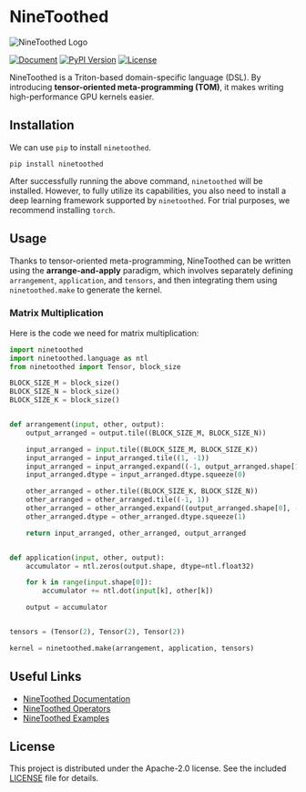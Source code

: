 # NineToothed

![NineToothed Logo](https://github.com/InfiniTensor/ninetoothed/raw/master/docs/source/_static/ninetoothed-logo.png)

[![Document](https://img.shields.io/badge/Document-ready-blue)](https://ninetoothed.org/)
[![PyPI Version](https://img.shields.io/pypi/v/ninetoothed?color=cyan)](https://pypi.org/project/ninetoothed/)
[![License](https://img.shields.io/badge/license-Apache--2.0-green)](LICENSE)

NineToothed is a Triton-based domain-specific language (DSL). By introducing **tensor-oriented meta-programming (TOM)**, it makes writing high-performance GPU kernels easier.

## Installation

We can use `pip` to install `ninetoothed`.

```shell
pip install ninetoothed
```

After successfully running the above command, `ninetoothed` will be installed. However, to fully utilize its capabilities, you also need to install a deep learning framework supported by `ninetoothed`. For trial purposes, we recommend installing `torch`.

## Usage

Thanks to tensor-oriented meta-programming, NineToothed can be written using the **arrange-and-apply** paradigm, which involves separately defining `arrangement`, `application`, and `tensors`, and then integrating them using `ninetoothed.make` to generate the kernel.

### Matrix Multiplication

Here is the code we need for matrix multiplication:

```python
import ninetoothed
import ninetoothed.language as ntl
from ninetoothed import Tensor, block_size

BLOCK_SIZE_M = block_size()
BLOCK_SIZE_N = block_size()
BLOCK_SIZE_K = block_size()


def arrangement(input, other, output):
    output_arranged = output.tile((BLOCK_SIZE_M, BLOCK_SIZE_N))

    input_arranged = input.tile((BLOCK_SIZE_M, BLOCK_SIZE_K))
    input_arranged = input_arranged.tile((1, -1))
    input_arranged = input_arranged.expand((-1, output_arranged.shape[1]))
    input_arranged.dtype = input_arranged.dtype.squeeze(0)

    other_arranged = other.tile((BLOCK_SIZE_K, BLOCK_SIZE_N))
    other_arranged = other_arranged.tile((-1, 1))
    other_arranged = other_arranged.expand((output_arranged.shape[0], -1))
    other_arranged.dtype = other_arranged.dtype.squeeze(1)

    return input_arranged, other_arranged, output_arranged


def application(input, other, output):
    accumulator = ntl.zeros(output.shape, dtype=ntl.float32)

    for k in range(input.shape[0]):
        accumulator += ntl.dot(input[k], other[k])

    output = accumulator


tensors = (Tensor(2), Tensor(2), Tensor(2))

kernel = ninetoothed.make(arrangement, application, tensors)
```

## Useful Links

- [NineToothed Documentation](https://ninetoothed.org/)
- [NineToothed Operators](https://github.com/InfiniTensor/ntops)
- [NineToothed Examples](https://github.com/InfiniTensor/ninetoothed-examples)

## License

This project is distributed under the Apache-2.0 license. See the included [LICENSE](LICENSE) file for details.
